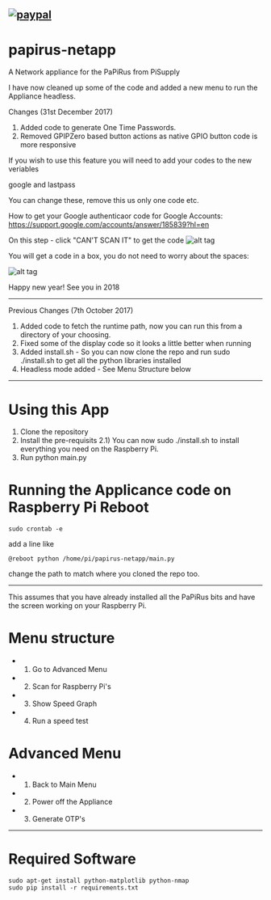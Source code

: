[![paypal](https://www.paypalobjects.com/en_GB/i/btn/btn_donate_SM.gif)](https://www.paypal.com/cgi-bin/webscr?cmd=_s-xclick&hosted_button_id=CW775ZYC48DPS)
-----
# papirus-netapp
A Network appliance for the PaPiRus from PiSupply

I have now cleaned up some of the code and added a new menu to run the Appliance headless.

Changes (31st December 2017)

1) Added code to generate One Time Passwords. 
2) Removed GPIPZero based button actions as native GPIO button code is more responsive

If you wish to use this feature you will need to add your codes to the new veriables 

google
and
lastpass

You can change these, remove this us only one code etc.

How to get your Google authenticaor code for Google Accounts: https://support.google.com/accounts/answer/185839?hl=en

On this step - click "CAN'T SCAN IT" to get the code
![alt tag](https://www.talktech.info/wp-content/uploads/2017/12/ga1.png "Google 2FA Code")

You will get a code in a box, you do not need to worry about the spaces:

![alt tag](https://www.talktech.info/wp-content/uploads/2017/12/ga2.png "Google 2FA Text Code")

Happy new year! See you in 2018

-----

Previous Changes (7th October 2017)

1) Added code to fetch the runtime path, now you can run this from a directory of your choosing.
2) Fixed some of the display code so it looks a little better when running
3) Added install.sh - So you can now clone the repo and run sudo ./install.sh to get all the python libraries installed 
4) Headless mode added - See Menu Structure below

------
# Using this App
1) Clone the repository
2) Install the pre-requisits
2.1) You can now sudo ./install.sh to install everything you need on the Raspberry Pi.
3) Run python main.py

# Running the Applicance code on Raspberry Pi Reboot

```shell
sudo crontab -e
```

add a line like

```
@reboot python /home/pi/papirus-netapp/main.py
```

change the path to match where you cloned the repo too.


-----

This assumes that you have already installed all the PaPiRus bits and have the screen working on your Raspberry Pi.

# Menu structure
* 1) Go to Advanced Menu
* 2) Scan for Raspberry Pi's
* 3) Show Speed Graph
* 4) Run a speed test
# Advanced Menu
* 1) Back to Main Menu
* 2) Power off the Appliance
* 3) Generate OTP's


-----
# Required Software

```
sudo apt-get install python-matplotlib python-nmap
sudo pip install -r requirements.txt
```
